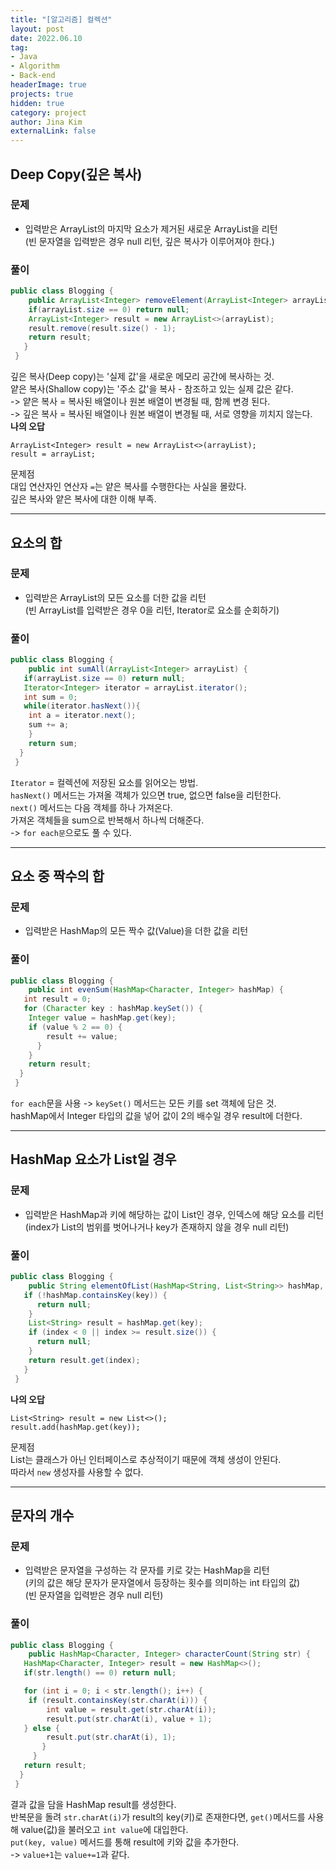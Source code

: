 ```yaml
---
title: "[알고리즘] 컬렉션"
layout: post
date: 2022.06.10
tag:
- Java
- Algorithm
- Back-end
headerImage: true
projects: true
hidden: true 
category: project
author: Jina Kim
externalLink: false
---
```


## Deep Copy(깊은 복사)
### 문제  
- 입력받은 ArrayList의 마지막 요소가 제거된 새로운 ArrayList을 리턴   
(빈 문자열을 입력받은 경우 null 리턴, 깊은 복사가 이루어져야 한다.)  

### 풀이  
```java
public class Blogging {
	public ArrayList<Integer> removeElement(ArrayList<Integer> arrayList) {
    if(arrayList.size == 0) return null;
    ArrayList<Integer> result = new ArrayList<>(arrayList);
    result.remove(result.size() - 1);
    return result;
   }
 }
``` 
깊은 복사(Deep copy)는 '실제 값'을 새로운 메모리 공간에 복사하는 것.  
얕은 복사(Shallow copy)는 '주소 값'을 복사 - 참조하고 있는 실제 값은 같다.   
-> 얕은 복사 = 복사된 배열이나 원본 배열이 변경될 때, 함께 변경 된다.  
-> 깊은 복사 = 복사된 배열이나 원본 배열이 변경될 때, 서로 영향을 끼치지 않는다.  
**나의 오답**   
```
ArrayList<Integer> result = new ArrayList<>(arrayList);
result = arrayList;
```
문제점  
대입 연산자인 연산자 `=`는 얕은 복사를 수행한다는 사실을 몰랐다.  
깊은 복사와 얕은 복사에 대한 이해 부족.  

-----
## 요소의 합
### 문제  
- 입력받은 ArrayList의 모든 요소를 더한 값을 리턴   
(빈 ArrayList를 입력받은 경우 0을 리턴, Iterator로 요소를 순회하기)  

### 풀이  
```java
public class Blogging {
	public int sumAll(ArrayList<Integer> arrayList) {
   if(arrayList.size == 0) return null;
   Iterator<Integer> iterator = arrayList.iterator();
   int sum = 0;
   while(iterator.hasNext()){
   	int a = iterator.next();
    sum += a;
    }
    return sum;
  }
 }
```
`Iterator` = 컬렉션에 저장된 요소를 읽어오는 방법.  
`hasNext()` 메서드는 가져올 객체가 있으면 true, 없으면 false을 리턴한다.  
`next()` 메서드는 다음 객체를 하나 가져온다.  
가져온 객체들을 sum으로 반복해서 하나씩 더해준다.  
-> `for each문`으로도 풀 수 있다.  

-----
## 요소 중 짝수의 합
### 문제  
- 입력받은 HashMap의 모든 짝수 값(Value)을 더한 값을 리턴  

### 풀이  
```java
public class Blogging {
	public int evenSum(HashMap<Character, Integer> hashMap) {
   int result = 0;
   for (Character key : hashMap.keySet()) {
   	Integer value = hashMap.get(key);
    if (value % 2 == 0) {
    	result += value;
      }
    }
    return result;
  }
 }
```
`for each`문을 사용 -> `keySet()` 메서드는 모든 키를 set 객체에 담은 것.  
hashMap에서 Integer 타입의 값을 넣어 값이 2의 배수일 경우 result에 더한다.  

-----
## HashMap 요소가 List일 경우
### 문제  
- 입력받은 HashMap과 키에 해당하는 값이 List인 경우, 인덱스에 해당 요소를 리턴   
(index가 List의 범위를 벗어나거나 key가 존재하지 않을 경우 null 리턴)     

### 풀이  
```java
public class Blogging {
	public String elementOfList(HashMap<String, List<String>> hashMap, String key, int index) {
   if (!hashMap.containsKey(key)) {
      return null;
    }
    List<String> result = hashMap.get(key);
    if (index < 0 || index >= result.size()) {
      return null;
    }
    return result.get(index);
   }
 }
```
   
**나의 오답**   
```
List<String> result = new List<>();
result.add(hashMap.get(key));
```

문제점  
List는 클래스가 아닌 인터페이스로 추상적이기 때문에 객체 생성이 안된다.  
따라서 `new` 생성자를 사용할 수 없다.  

-----
## 문자의 개수
### 문제  
- 입력받은 문자열을 구성하는 각 문자를 키로 갖는 HashMap을 리턴  
(키의 값은 해당 문자가 문자열에서 등장하는 횟수를 의미하는 int 타입의 값)  
(빈 문자열을 입력받은 경우 null 리턴)  

### 풀이  
```java
public class Blogging {
	public HashMap<Character, Integer> characterCount(String str) {
   HashMap<Character, Integer> result = new HashMap<>();
   if(str.length() == 0) return null;

   for (int i = 0; i < str.length(); i++) {
   	if (result.containsKey(str.charAt(i))) {
    	int value = result.get(str.charAt(i));
        result.put(str.charAt(i), value + 1); 
   } else {
    	result.put(str.charAt(i), 1);
       }
     }
   return result;
  }
 }
```
결과 값을 담을 HashMap result를 생성한다.  
반복문을 돌려 `str.charAt(i)`가 result의 key(키)로 존재한다면, `get()`메서드를 사용해 value(값)을 불러오고 `int value`에 대입한다.  
`put(key, value)` 메서드를 통해 result에 키와 값을 추가한다.  
-> `value+1`는 `value+=1`과 같다.
